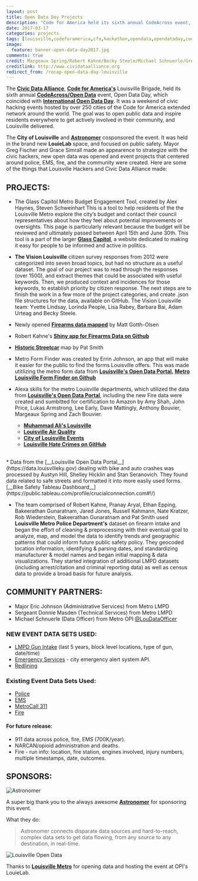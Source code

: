 ```yaml
---
layout: post
title: Open Data Day Projects
description: "Code for America held its sixth annual CodeAcross event, Open Data Day, which coincided with International Open Data Day. The goal was to open public data and inspire residents everywhere to get actively involved in their community, and Louisville delivered."
date: 2017-03-17
categories: projects
tags: [louisville,codeforamerica,cfa,hackathon,opendata,opendataday,codeacross,2017]
image:
  feature: banner-open-data-day2017.jpg
comments: true
credit: Margeaux Spring/Robert Kahne/Becky Steele/Michael Schnuerle/Greg Fischer
creditlink: http://www.cividataalliance.org
redirect_from: /recap-open-data-day-louisville
---
```

The [__Civic Data Alliance__](http://www.codeforamerica.org/brigade/Civic-Data-Alliance/), [__Code for America's__](http://www.codeforamerica.org/) Louisville Brigade, held its sixth annual [__CodeAcross/Open Data__](https://www.meetup.com/Louisville-Civic-Data-Alliance/events/237373228/) event, Open Data Day, which coincided with [__International Open Data Day__](http://opendataday.org).  It was a weekend of civic hacking events hosted by over 250 cities of the Code for America extended network around the world.  The goal was to open public data and inspire residents everywhere to get actively involved in their community, and Louisville delivered.

The __City of Louisville__ and [__Astronomer__](http://www.astronomer.io/) cosponsored the event.  It was held in the brand new __LouieLab__ space, and focused on public safety.  Mayor Greg Fischer and Grace Simrall made an appearence to strategize with the civic hackers, new open data was opened and event projects that centered around police, EMS, fire, and the community were created. Here are some of the things that Louisville Hackers and Civic Data Alliance made:

## PROJECTS:
* The Glass Capitol Metro Budget Engagement Tool, created by Alex Haynes, Steven Schweinhart
This is a tool to help residents of the the Louisville Metro explore the city’s budget and contact their council representatives about how they feel about potential improvements or oversights. This page is particularly relevant because the budget will be reviewed and ultimately passed between April 15th and June 30th. This tool is a part of the larger [__Glass Capitol__](https://glasscapitol.org), a website dedicated to making it easy for people to be informed and active in politics.

* __The Vision Louisville__ citizen survey responses from 2012 were categorized into seven broad topics, but had no structure as a useful dataset.  The goal of our project was to read through the responses (over 1500), and extract themes that could be associated with useful keywords.  Then, we produced context and incidences for those keywords, to establish priority by citizen response.  The next steps are to finish the work in a few more of the project categories, and create .json file structures for the data, available on GitHub. The Vision Louisville team: Yvette Lindsay, Lorinda People, Lisa Rabey, Barbara Bai, Adam Urteag and Becky Steele.

* Newly opened [__Firearms data mapped__](https://mgottholsen.carto.com/builder/f669937e-01cb-11e7-bd94-0e05a8b3e3d7/embed) by Matt Gotth-Olsen

* Robert Kahne's [__Shiny app for Firearms Data on Github__](https://github.com/rkahne/Civic_Data_Alliance_Projects/tree/master/shiny_apps/Louisville_Firearms)

* [__Historic Streetcar__](https://cityresearch.github.io/streetcar/) map by Pat Smith

* Metro Form Finder was created by Errin Johnson, an app that will make it easier for the public to find the forms Louisville offers. This was made utitlizing the metro form data from [__Louisville's Open Data Portal.__](https://data.louisvilleky.gov) [__Metro Louisville Form Finder on Github__](https://github.com/errinjohnson/MetroLouisvilleFormQuery)

* Alexa skills for the metro Louisville departments, which utilized the data from [__Louisville's Open Data Portal__](https://data.louisvilleky.gov), including the new Fire data were created and sumbitted for certification to Amazon by Amy Shah, John Price, Lukas Armstrong, Lee Early, Dave Mattingly, Anthony Bouvier, Margeaux Spring and Zach Bouvier.
    * [__Muhammad Ali's Louisville__](https://www.amazon.com/dp/B06XF3ND4Y/ref=sr_1_3?s=digital-skills&ie=UTF8&qid=1488906263&sr=1-3&keywords=Louisville)
    * [__Louisville Air Quality__](https://www.amazon.com/Anthony-Bouvier-Louisville-Air-Quality/dp/B06VSXKF6P/ref=sr_1_4?s=digital-skills&ie=UTF8&qid=1488906263&sr=1-4&keywords=Louisville)
    * [__City of Louisville Events__](https://www.amazon.com/Smart-City-Louisville-News-Feed/dp/B01MRXLGMN/ref=sr_1_7?s=digital-skills&ie=UTF8&qid=1488906263&sr=1-7&keywords=Louisville)
    * [__Louisville Hate Crimes on GitHub__](https://github.com/cheapwebmonkey/cda-hate-crime-data)

<br>
* Data from the [__Louisville Open Data Portal__](https://data.louisvilleky.gov) dealing with bike and auto crashes was processed by Austyn Hill, Shelley Hicklin and Stan Seranovich. They found data related to safe streets and formatted it into more easliy used forms. [__Bike Safety Tableau Dashboard__](https://public.tableau.com/profile/crucialconnection.com#!/)

* The team comprised of Robert Kahne, Pranay Aryal, Ethan Epping, Bakeerathan Gunaratnam, Jared Jones, Russell Kahmann, Nate Kratzer, Rob Wiederstein, Bakeerathan Gunaratnam and Pat Smith used __Louisville Metro Police Department's__ dataset on firearm intake and began the effort of cleaning & preprocessing with their eventual goal to analyze, map, and model the data to identify trends and geographic patterns that could inform future public safety policy. They geocoded location information, identifying & parsing dates, and standardizing manufacturer & model names and began initial mapping & data visualizations. They started integration of additional LMPD datasets (including arrest/citation and criminal reporting data) as well as census data to provide a broad basis for future analysis.

## COMMUNITY PARTNERS:
* Major Eric Johnson (Administrative Services) from Metro LMPD
* Sergeant Donnie Masden (Technical Services) from Metro LMPD
* Michael Schnuerle (Data Officer) from Metro OPI [@LouDataOfficer](http://www.twitter.com/LouDataOfficer)

### NEW EVENT DATA SETS USED:
* [LMPD Gun Intake](https://data.louisvilleky.gov/dataset/firearms-intake) (last 5 years, block level locations, type of gun, date/time)
* [Emergency Services](http://www.getrave.com/cap/kymsjefferson/channel2) - city emergency alert system API.
* [Redlining](https://data.louisvilleky.gov/dataset/redlining-louisville)

### Existing Event Data Sets Used:
* [Police](https://data.louisvilleky.gov/group/metro-police-0)
* [EMS](https://data.louisvilleky.gov/group/ems)
* [MetroCall 311](https://data.louisvilleky.gov/dataset/311-service-requests)
* [Fire](https://data.louisvilleky.gov/group/louisville-fire-0)

#### For future release:
* 911 data across police, fire, EMS (700K/year).
* NARCAN/opioid administration and deaths.
* Fire - run info: location, fire station, engines involved, injury numbers, multiple timestamps, date, outcomes.

## SPONSORS:
![Astronomer](/images/astronomerio-logo.png "Sponsored by: Astronomer")

A super big thank you to the always awesome [__Astronomer__](http://www.astronomer.io/) for sponsoring this event.

What they do:
> Astronomer connects disparate data sources and hard-to-reach, complex data sets to get data flowing, from any source to any destination, in real-time.

![Louisville Open Data](/images/logo-metro-open-data.png "Sponsored by: Louisville Open Data")

Thanks to [__Louisville Metro__](http://data.louisvilleky.gov/) for opening data and hosting the event at OPI's LouieLab.

